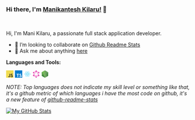 ### Hi there, I'm [Manikantesh Kilaru!](https://manikantesh.github.io) 👋

<br />

Hi, I'm Mani Kilaru, a passionate full stack application developer.

- 👯 I’m looking to collaborate on [Github Readme Stats](https://github.com/manikantesh/github-readme-stats)
- 💬 Ask me about anything [here](https://github.com/manikantesh/manikantesh/issues)

**Languages and Tools:**  

<code><img height="20" src="https://raw.githubusercontent.com/github/explore/80688e429a7d4ef2fca1e82350fe8e3517d3494d/topics/javascript/javascript.png"></code>
<code><img height="20" src="https://raw.githubusercontent.com/github/explore/80688e429a7d4ef2fca1e82350fe8e3517d3494d/topics/typescript/typescript.png"></code>
<code><img height="20" src="https://raw.githubusercontent.com/github/explore/80688e429a7d4ef2fca1e82350fe8e3517d3494d/topics/react/react.png"></code>
<code><img height="20" src="https://raw.githubusercontent.com/github/explore/5c058a388828bb5fde0bcafd4bc867b5bb3f26f3/topics/graphql/graphql.png"></code>
<code><img height="20" src="https://raw.githubusercontent.com/github/explore/80688e429a7d4ef2fca1e82350fe8e3517d3494d/topics/nodejs/nodejs.png"></code>    

*NOTE: Top languages does not indicate my skill level or something like that, it's a github metric of which languages i have the most code on github, it's a new feature of [github-readme-stats](https://github.com/manikantesh/github-readme-stats)*

</a>


[![My GitHub Stats](https://github-readme-stats.vercel.app/api/?username=manikantesh&count_private=true&theme=default&showicons=true)]()

